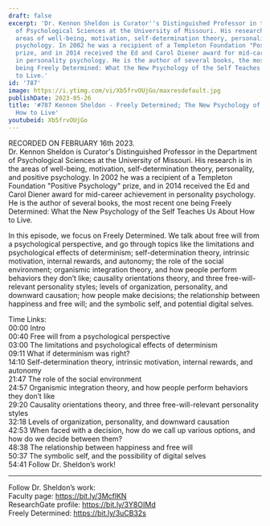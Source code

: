 ```yaml
---
draft: false
excerpt: 'Dr. Kennon Sheldon is Curator''s Distinguished Professor in the Department
  of Psychological Sciences at the University of Missouri. His research is in the
  areas of well-being, motivation, self-determination theory, personality, and positive
  psychology. In 2002 he was a recipient of a Templeton Foundation "Positive Psychology"
  prize, and in 2014 received the Ed and Carol Diener award for mid-career achievement
  in personality psychology. He is the author of several books, the most recent one
  being Freely Determined: What the New Psychology of the Self Teaches Us About How
  to Live.'
id: '787'
image: https://i.ytimg.com/vi/Xb5frvOUjGo/maxresdefault.jpg
publishDate: 2023-05-26
title: '#787 Kennon Sheldon - Freely Determined; The New Psychology of the Self, and
  How to Live'
youtubeid: Xb5frvOUjGo
---
```

RECORDED ON FEBRUARY 16th 2023.  
Dr. Kennon Sheldon is Curator's Distinguished Professor in the Department of Psychological Sciences at the University of Missouri. His research is in the areas of well-being, motivation, self-determination theory, personality, and positive psychology. In 2002 he was a recipient of a Templeton Foundation "Positive Psychology" prize, and in 2014 received the Ed and Carol Diener award for mid-career achievement in personality psychology. He is the author of several books, the most recent one being Freely Determined: What the New Psychology of the Self Teaches Us About How to Live.

In this episode, we focus on Freely Determined. We talk about free will from a psychological perspective, and go through topics like the limitations and psychological effects of determinism; self-determination theory, intrinsic motivation, internal rewards, and autonomy; the role of the social environment; organismic integration theory, and how people perform behaviors they don’t like; causality orientations theory, and three free-will-relevant personality styles; levels of organization, personality, and downward causation; how people make decisions; the relationship between happiness and free will; and the symbolic self, and potential digital selves.


Time Links:  
00:00 Intro  
00:40  Free will from a psychological perspective  
03:00  The limitations and psychological effects of determinism  
09:11  What if determinism was right?  
14:10  Self-determination theory, intrinsic motivation, internal rewards, and autonomy  
21:47  The role of the social environment  
24:57  Organismic integration theory, and how people perform behaviors they don’t like  
29:20  Causality orientations theory, and three free-will-relevant personality styles  
32:18  Levels of organization, personality, and downward causation  
42:53  When faced with a decision, how do we call up various options, and how do we decide between them?  
48:38  The relationship between happiness and free will  
50:37  The symbolic self, and the possibility of digital selves  
54:41  Follow Dr. Sheldon’s work!

---

Follow Dr. Sheldon’s work:  
Faculty page: https://bit.ly/3McflKN  
ResearchGate profile: https://bit.ly/3Y8OIMd  
Freely Determined: https://bit.ly/3uCB32s
